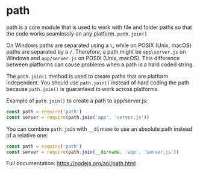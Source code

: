 # path

path is a core module that is used to work with file and folder paths so that the code works seamlessly on any platform.
`path.join()`

On Windows paths are separated using a `\`, while on POSIX (Unix, macOS) paths are separated by a `/`. Therefore, a path might be `app\server.js` on Windows and `app/server.js` on POSIX (Unix, macOS). This difference between platforms can cause problems when a path is a hard coded string.

The `path.join()` method is used to create paths that are platform independent. You should use `path.join()` instead of hard coding the path because `path.join()` is guaranteed to work across platforms.

Example of `path.join()` to create a path to app/server.js:
``` js
const path = require('path')
const server = require(path.join('app', 'server.js')) 
```
You can combine `path.join` with `__dirname` to use an absolute path instead of a relative one:
``` js
const path = require('path')
const server = require(path.join(__dirname, 'app', 'server.js')) 
```
Full documentation: https://nodejs.org/api/path.html
